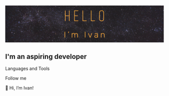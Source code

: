 ![Header](https://github.com/IvanGodPro24/IvanGodPro24/blob/main/assets/logo.png)

## I'm an aspiring developer

Languages and Tools

Follow me

👋 Hi, I’m Ivan!
